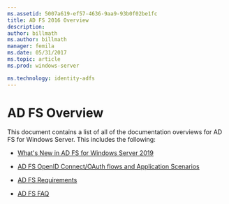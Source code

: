 ```yaml
---
ms.assetid: 5007a619-ef57-4636-9aa9-93b0f02be1fc
title: AD FS 2016 Overview
description:
author: billmath
ms.author: billmath
manager: femila
ms.date: 05/31/2017
ms.topic: article
ms.prod: windows-server

ms.technology: identity-adfs
---
```

# AD FS Overview



This document contains a list of all of the documentation overviews for AD FS for Windows Server. This includes the following:
  
  
  
* [What's New in AD FS for Windows Server 2019](../ad-fs/overview/whats-new-active-directory-federation-services-windows-server.md)  
  
* [AD FS OpenID Connect/OAuth flows and Application Scenarios](../ad-fs/overview/ad-fs-openid-connect-oauth-flows-scenarios.md) 

* [AD FS Requirements](../ad-fs/overview/AD-FS-2016-Requirements.md)

* [AD FS FAQ](../ad-fs/overview/AD-FS-FAQ.md)

  
  

